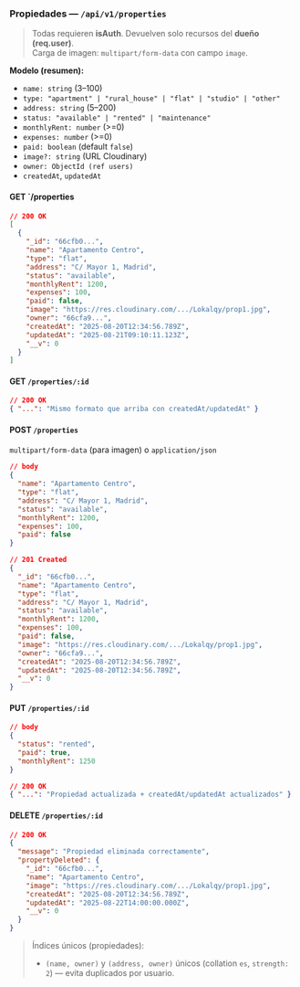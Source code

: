 ### Propiedades — `/api/v1/properties`

> Todas requieren **isAuth**. Devuelven solo recursos del **dueño (req.user)**.  
> Carga de imagen: `multipart/form-data` con campo `image`.

**Modelo (resumen):**

- `name: string` (3–100)
- `type: "apartment" | "rural_house" | "flat" | "studio" | "other"`
- `address: string` (5–200)
- `status: "available" | "rented" | "maintenance"`
- `monthlyRent: number` (>=0)
- `expenses: number` (>=0)
- `paid: boolean` (default `false`)
- `image?: string` (URL Cloudinary)
- `owner: ObjectId (ref users)`
- `createdAt`, `updatedAt`

#### GET `/properties

```json
// 200 OK
[
  {
    "_id": "66cfb0...",
    "name": "Apartamento Centro",
    "type": "flat",
    "address": "C/ Mayor 1, Madrid",
    "status": "available",
    "monthlyRent": 1200,
    "expenses": 100,
    "paid": false,
    "image": "https://res.cloudinary.com/.../Lokalqy/prop1.jpg",
    "owner": "66cfa9...",
    "createdAt": "2025-08-20T12:34:56.789Z",
    "updatedAt": "2025-08-21T09:10:11.123Z",
    "__v": 0
  }
]
```

#### GET `/properties/:id`

```json
// 200 OK
{ "...": "Mismo formato que arriba con createdAt/updatedAt" }
```

#### POST `/properties`

`multipart/form-data` (para imagen) o `application/json`

```json
// body
{
  "name": "Apartamento Centro",
  "type": "flat",
  "address": "C/ Mayor 1, Madrid",
  "status": "available",
  "monthlyRent": 1200,
  "expenses": 100,
  "paid": false
}
```

```json
// 201 Created
{
  "_id": "66cfb0...",
  "name": "Apartamento Centro",
  "type": "flat",
  "address": "C/ Mayor 1, Madrid",
  "status": "available",
  "monthlyRent": 1200,
  "expenses": 100,
  "paid": false,
  "image": "https://res.cloudinary.com/.../Lokalqy/prop1.jpg",
  "owner": "66cfa9...",
  "createdAt": "2025-08-20T12:34:56.789Z",
  "updatedAt": "2025-08-20T12:34:56.789Z",
  "__v": 0
}
```

#### PUT `/properties/:id`

```json
// body
{
  "status": "rented",
  "paid": true,
  "monthlyRent": 1250
}
```

```json
// 200 OK
{ "...": "Propiedad actualizada + createdAt/updatedAt actualizados" }
```

#### DELETE `/properties/:id`

```json
// 200 OK
{
  "message": "Propiedad eliminada correctamente",
  "propertyDeleted": {
    "_id": "66cfb0...",
    "name": "Apartamento Centro",
    "image": "https://res.cloudinary.com/.../Lokalqy/prop1.jpg",
    "createdAt": "2025-08-20T12:34:56.789Z",
    "updatedAt": "2025-08-22T14:00:00.000Z",
    "__v": 0
  }
}
```

> Índices únicos (propiedades):
>
> - `(name, owner)` y `(address, owner)` únicos (collation `es`, `strength: 2`) — evita duplicados por usuario.
